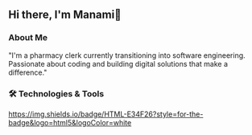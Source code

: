 ## Hi there, I'm Manami👋

### About Me
"I'm a pharmacy clerk currently transitioning into software engineering. Passionate about coding and building digital solutions that make a difference."

### 🛠️ Technologies & Tools
https://img.shields.io/badge/HTML-E34F26?style=for-the-badge&logo=html5&logoColor=white
<!--
**ShiroILuca/ShiroILuca** is a ✨ _special_ ✨ repository because its `README.md` (this file) appears on your GitHub profile.

Here are some ideas to get you started:

- 🔭 I’m currently working on ...
- 🌱 I’m currently learning ...
- 👯 I’m looking to collaborate on ...
- 🤔 I’m looking for help with ...
- 💬 Ask me about ...
- 📫 How to reach me: ...
- 😄 Pronouns: ...
- ⚡ Fun fact: ...
-->
